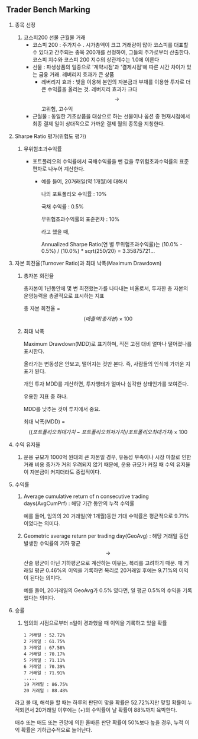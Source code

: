 ## Trader Bench Marking

1. 종목 선정

   1. 코스피200 선물 근월물 거래
      * 코스피 200 : 주가지수 . 시가총액이 크고 거래량이 많아 코스피를 대표할 수 있다고 간주되는 종목 200개를 선정하여, 그들의 주가로부터 산출한다. 코스피 지수와 코스피 200 지수의 상관계수는 1.0에 이른다
      * 선물 : 파생상품의 일종으로 '계약시점'과 '결제시점'에 따른 시간 차이가 있는 금융 거래. 레버리지 효과가 큰 상품
        * 레버리지 효과 : 빚을 이용해 본인의 자본금과 부채를 이용한 투자로 더 큰 수익률을 올리는 것. 레버지리 효과가 크다 $$\rightarrow$$ 고위험, 고수익
      * 근월물 : 동일한 기초상품을 대상으로 하는 선물이나 옵션 중 현재시점에서 최종 결제 일이 상대적으로 가까운 결제 월의 종목을 지칭한다.

2. Sharpe Ratio 평가(위험도 평가)

   1. 무위험초과수익률

      * 포트폴리오의 수익률에서 국채수익률을 뺀 값을 무위험초과수익률의 표준편차로 나누어 계산한다.

        * 예를 들어, 20거래일(약 1개월)에 대해서

          나의 포트폴리오 수익률 : 10%

          국채 수익률 : 0.5%

          무위험초과수익률의 표준편차 : 10%

          라고 했을 때,

          Annualized Sharpe Ratio(연 별 무위험초과수익률)는 (10.0% - 0.5%) / (10.0%) * sqrt(250/20) = 3.35875721...

3. 자본 회전율(Turnover Ratio)과 최대 낙폭(Maximum Drawdown)

   1. 총자본 회전율

      총자본이 1년동안에 몇 번 최전했는가를 나타내는 비율로서, 투자한 총 자본의 운영능력을 총괄적으로 표시하는 지표

      총 자본 회전율 = $$(매출액 / 총자본) \times 100$$

   2. 최대 낙폭

      Maximum Drawdown(MDD)로 표기하며, 직전 고점 대비 얼마나 떨어졌나를 표시한다.

      올라가는 변동성은 안보고, 떨어지는 것만 본다. 즉, 사람들의 인식에 가까운 지표가 된다.

      개인 투자 MDD를 계산하면, 투자행태가 얼마나 심각한 상태인가를 보여준다.

      유용한 지표 중 하나.

      MDD를 낮추는 것이 투자에서 중요.

      최대 낙폭(MDD) = $$((포트폴리오 최대 가치 - 포트폴리오 최저 가치) / 포트폴리오 최대 가치 ) \times 100$$

4. 수익 유지율

   1. 운용 규모가 1000억 원대의 큰 자본일 경우, 유동성 부족이나 시장 마찰로 인한 거래 비용 증가가 거의 우려되지 않기 때문에, 운용 규모가 커질 때 수익 유지율이 자본금이 커지더라도 중립적이다.

5. 수익률

   1. Average cumulative return of n consecutive trading days(AvgCumPrf) : 해당 기간 동안의 누적 수익률 

      예를 들어, 임의의 20 거래일(약 1개월)동안 기대 수익률은 평균적으로 9.71%이었다는 의미다.

   2. Geometric average return per trading day(GeoAvg) : 해당 거래일 동안 발생한 수익률의 기하 평균 $$\rightarrow $$ 산술 평균이 아닌 기하평균으로 계산하는 이유는, 복리를 고려하기 때문. 매 거래일 평균 0.46%의 이익을 기록하면 복리로 20거래일 후에는 9.71%의 이익이 된다는 의미다.

      예를 들어, 20거래일의 GeoAvg가 0.5% 였다면, 일 평균 0.5%의 수익을 기록했다는 의미다.

6. 승률

   1. 임의의 시점으로부터 n일이 경과했을 때 이익을 기록하고 있을 확률

      ```
      1 거래일 : 52.72% 
      2 거래일 : 61.75%
      3 거래일 : 67.58%
      4 거래일 : 70.17%
      5 거래일 : 71.11%
      6 거래일 : 70.39%
      7 거래일 : 71.91%
      .....
      19 거래일 : 86.75%
      20 거래일 : 88.48%
      
      ```

   라고 볼 때, 해석을 할 때는 하루의 판단이 맞을 확률은 52.72%지만 맞힐 확률이 누적되면서 20거래일 이후에는 (+)의 수익률이 날 확률이 88%까지 육박한다.

   매수 또는 매도 또는 관망에 의한 올바른 판단 확률이 50%보다 높을 경우, 누적 이익 확률은 기하급수적으로 늘어난다.